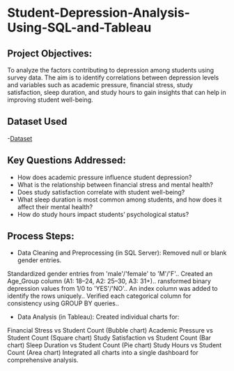 # Student-Depression-Analysis-Using-SQL-and-Tableau

## Project Objectives:
To analyze the factors contributing to depression among students using survey data. The aim is to identify correlations between depression levels and variables such as academic pressure, financial stress, study satisfaction, sleep duration, and study hours to gain insights that can help in improving student well-being.

## Dataset Used
-<a href="https://github.com/KirankumarB17/Student-Depression-Analysis-Using-SQL-and-Tableau/blob/main/Depression%20Student%20Dataset.csv">Dataset</a>

## Key Questions Addressed:
- How does academic pressure influence student depression?
- What is the relationship between financial stress and mental health?
- Does study satisfaction correlate with student well-being?
- What sleep duration is most common among students, and how does it affect their mental health?
- How do study hours impact students’ psychological status?

## Process Steps:
- Data Cleaning and Preprocessing (in SQL Server):
Removed null or blank gender entries.

Standardized gender entries from 'male'/'female' to 'M'/'F'..
Created an Age_Group column (A1: 18–24, A2: 25–30, A3: 31+)..
ransformed binary depression values from 1/0 to 'YES'/'NO'..
An index column was added to identify the rows uniquely..
Verified each categorical column for consistency using GROUP BY queries..

- Data Analysis (in Tableau):
Created individual charts for:

Financial Stress vs Student Count (Bubble chart)
Academic Pressure vs Student Count (Square chart)
Study Satisfaction vs Student Count (Bar chart)
Sleep Duration vs Student Count (Pie chart)
Study Hours vs Student Count (Area chart)
Integrated all charts into a single dashboard for comprehensive analysis.
